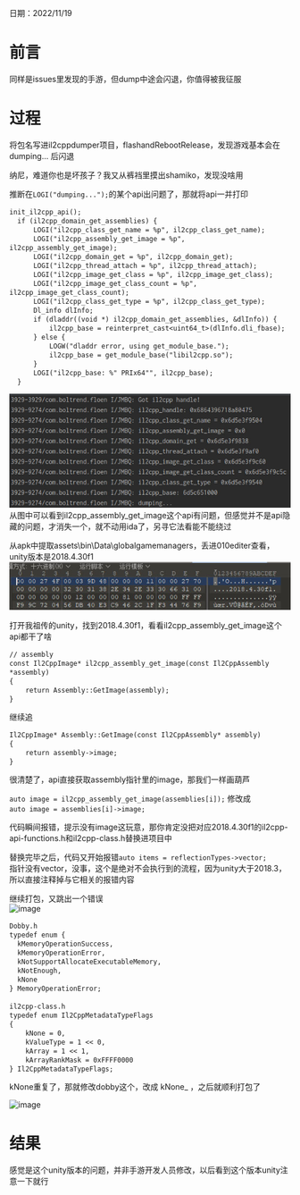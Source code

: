 日期：2022/11/19

# 前言
  同样是issues里发现的手游，但dump中途会闪退，你值得被我征服
    
# 过程
  将包名写进il2cppdumper项目，flashandRebootRelease，发现游戏基本会在 dumping... 后闪退  
  
  纳尼，难道你也是坏孩子？我又从裤裆里摸出shamiko，发现没啥用
  
  推断在```LOGI("dumping...");```的某个api出问题了，那就将api一并打印
  ```
  init_il2cpp_api();
    if (il2cpp_domain_get_assemblies) {
        LOGI("il2cpp_class_get_name = %p", il2cpp_class_get_name);
        LOGI("il2cpp_assembly_get_image = %p", il2cpp_assembly_get_image);
        LOGI("il2cpp_domain_get = %p", il2cpp_domain_get);
        LOGI("il2cpp_thread_attach = %p", il2cpp_thread_attach);
        LOGI("il2cpp_image_get_class = %p", il2cpp_image_get_class);
        LOGI("il2cpp_image_get_class_count = %p", il2cpp_image_get_class_count);
        LOGI("il2cpp_class_get_type = %p", il2cpp_class_get_type);
        Dl_info dlInfo;
        if (dladdr((void *) il2cpp_domain_get_assemblies, &dlInfo)) {
            il2cpp_base = reinterpret_cast<uint64_t>(dlInfo.dli_fbase);
        } else {
            LOGW("dladdr error, using get_module_base.");
            il2cpp_base = get_module_base("libil2cpp.so");
        }
        LOGI("il2cpp_base: %" PRIx64"", il2cpp_base);
    }
  ```
  
  ![image](img/Fantasy/01.jpg)  
  从图中可以看到il2cpp_assembly_get_image这个api有问题，但感觉并不是api隐藏的问题，才消失一个，就不动用ida了，另寻它法看能不能绕过

  从apk中提取assets\bin\Data\globalgamemanagers，丢进010editer查看，unity版本是2018.4.30f1
  ![image](img/Fantasy/02.jpg)   
  
    
  打开我祖传的unity，找到2018.4.30f1，看看il2cpp_assembly_get_image这个api都干了啥  
```
// assembly
const Il2CppImage* il2cpp_assembly_get_image(const Il2CppAssembly *assembly)
{
    return Assembly::GetImage(assembly);
}
```
继续追  
```
Il2CppImage* Assembly::GetImage(const Il2CppAssembly* assembly)
{
    return assembly->image;
}
```
很清楚了，api直接获取assembly指针里的image，那我们一样画葫芦  

```auto image = il2cpp_assembly_get_image(assemblies[i]);```  修改成  
 ```auto image = assemblies[i]->image;```

代码瞬间报错，提示没有image这玩意，那你肯定没把对应2018.4.30f1的il2cpp-api-functions.h和il2cpp-class.h替换进项目中

替换完毕之后，代码又开始报错```auto items = reflectionTypes->vector;```  
指针没有vector，没事，这个是绝对不会执行到的流程，因为unity大于2018.3，所以直接注释掉与它相关的报错内容

继续打包，又跳出一个错误  
![image](img/Fantasy/03.jpg)  
```
Dobby.h
typedef enum {
  kMemoryOperationSuccess,
  kMemoryOperationError,
  kNotSupportAllocateExecutableMemory,
  kNotEnough,
  kNone
} MemoryOperationError;

il2cpp-class.h
typedef enum Il2CppMetadataTypeFlags
{
    kNone = 0,
    kValueType = 1 << 0,
    kArray = 1 << 1,
    kArrayRankMask = 0xFFFF0000
} Il2CppMetadataTypeFlags;
```
kNone重复了，那就修改dobby这个，改成 kNone_ ，之后就顺利打包了

![image](img/Fantasy/04.jpg)  

# 结果
感觉是这个unity版本的问题，并非手游开发人员修改，以后看到这个版本unity注意一下就行
